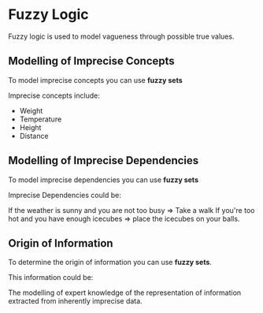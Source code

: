 # Fuzzy Logic 

Fuzzy logic is used to model vagueness through possible true values.

## Modelling of Imprecise Concepts 

To model imprecise concepts you can use **fuzzy sets**

Imprecise concepts include: 

- Weight 
- Temperature 
- Height 
- Distance 

## Modelling of Imprecise Dependencies 

To model imprecise dependencies you can use **fuzzy sets** 

Imprecise Dependencies could be: 

If the weather is sunny and you are not too busy => Take a walk 
If you're too hot and you have enough icecubes => place the icecubes on your balls. 

## Origin of Information 

To determine the origin of information you can use **fuzzy sets**.

This information could be: 

The modelling of expert knowledge of the representation of information extracted from inherently imprecise data. 